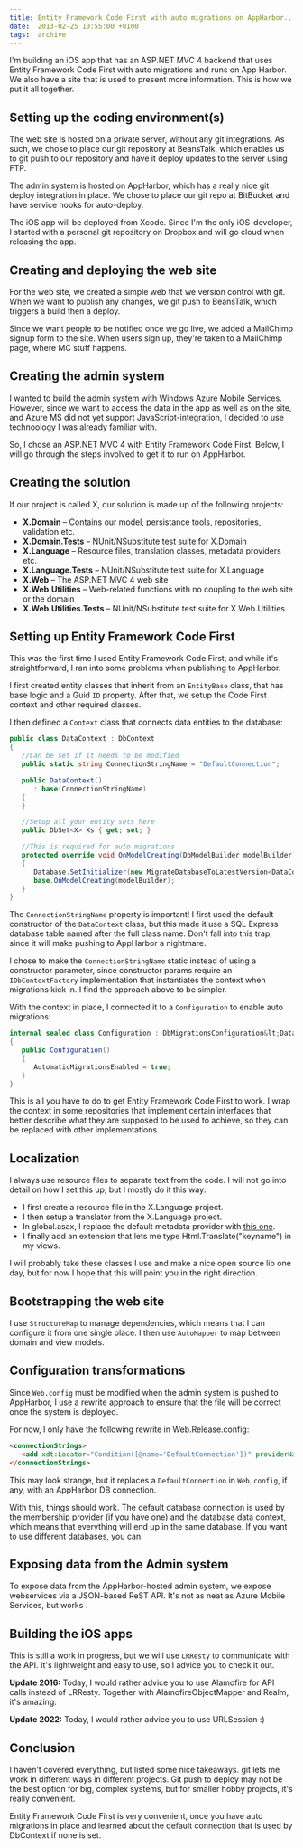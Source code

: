 ```yaml
---
title: Entity Framework Code First with auto migrations on AppHarbor...and more
date:  2013-02-25 10:55:00 +0100
tags:  archive
---
```


I'm building an iOS app that has an ASP.NET MVC 4 backend that uses Entity Framework Code First with auto migrations and runs on App Harbor. We also have a site that is used to present more information. This is how we put it all together.


## Setting up the coding environment(s)

The web site is hosted on a private server, without any git integrations. As such, we chose to place our git repository at BeansTalk, which enables us to git push to our repository and have it deploy updates to the server using FTP.

The admin system is hosted on AppHarbor, which has a really nice git deploy integration in place. We chose to place our git repo at BitBucket and have service hooks for auto-deploy.

The iOS app will be deployed from Xcode. Since I'm the only iOS-developer, I started with a personal git repository on Dropbox and will go cloud when releasing the app.


## Creating and deploying the web site

For the web site, we created a simple web that we version control with git. When we want to publish any changes, we git push to BeansTalk, which triggers a build then a deploy.

Since we want people to be notified once we go live, we added a MailChimp signup form to the site. When users sign up, they're taken to a MailChimp page, where MC stuff happens.


## Creating the admin system

I wanted to build the admin system with Windows Azure Mobile Services. However, since we want to access the data in the app as well as on the site, and Azure MS did not yet support JavaScript-integration, I decided to use technoology I was already familiar with.

So, I chose an ASP.NET MVC 4 with Entity Framework Code First. Below, I will go through the steps involved to get it to run on AppHarbor.


## Creating the solution

If our project is called X, our solution is made up of the following projects:

* **X.Domain** – Contains our model, persistance tools, repositories, validation etc.
* **X.Domain.Tests** – NUnit/NSubstitute test suite for X.Domain
* **X.Language** – Resource files, translation classes, metadata providers etc.
* **X.Language.Tests** – NUnit/NSubstitute test suite for X.Language
* **X.Web** – The ASP.NET MVC 4 web site
* **X.Web.Utilities** – Web-related functions with no coupling to the web site or the domain
* **X.Web.Utilities.Tests** – NUnit/NSubstitute test suite for X.Web.Utilities


## Setting up Entity Framework Code First

This was the first time I used Entity Framework Code First, and while it's straightforward, I ran into some problems when publishing to AppHarbor.

I first created entity classes that inherit from an `EntityBase` class, that has base logic and a Guid `ID` property. After that, we setup the Code First context and other required classes.

I then defined a `Context` class that connects data entities to the database:

```csharp
public class DataContext : DbContext
{
   //Can be set if it needs to be modified
   public static string ConnectionStringName = "DefaultConnection";

   public DataContext()
      : base(ConnectionStringName)
   {
   }

   //Setup all your entity sets here
   public DbSet<X> Xs { get; set; }

   //This is required for auto migrations
   protected override void OnModelCreating(DbModelBuilder modelBuilder)
   {
      Database.SetInitializer(new MigrateDatabaseToLatestVersion<DataContext, Configuration>());
      base.OnModelCreating(modelBuilder);
   }
}
```

The `ConnectionStringName` property is important! I first used the default constructor of the `DataContext` class, but this made it use a SQL Express database table named after the full class name. Don't fall into this trap, since it will make pushing to AppHarbor a nightmare.

I chose to make the `ConnectionStringName` static instead of using a constructor parameter, since constructor params require an `IDbContextFactory` implementation that instantiates the context when migrations kick in. I find the approach above to be simpler.

With the context in place, I connected it to a `Configuration` to enable auto migrations:

```csharp
internal sealed class Configuration : DbMigrationsConfiguration&lt;DataContext&gt;
{
   public Configuration()
   {
      AutomaticMigrationsEnabled = true;
   }
}
```

This is all you have to do to get Entity Framework Code First to work. I wrap the context in some repositories that implement certain interfaces that better describe what they are supposed to be used to achieve, so they can be replaced with other implementations.


## Localization

I always use resource files to separate text from the code. I will not go into detail on how I set this up, but I mostly do it this way:

* I first create a resource file in the X.Language project.
* I then setup a translator from the X.Language project.
* In global.asax, I replace the default metadata provider with [this one](https://github.com/danielsaidi/nextra/blob/master/NExtra.Mvc/Localization/LocalizedDataAnnotationsModelMetadataProvider.cs).
* I finally add an extension that lets me type Html.Translate("keyname") in my views.

I will probably take these classes I use and make a nice open source lib one day, but for now I hope that this will point you in the right direction.


## Bootstrapping the web site

I use `StructureMap` to manage dependencies, which means that I can configure it from one single place. I then use `AutoMapper` to map between domain and view models.


## Configuration transformations

Since `Web.config` must be modified when the admin system is pushed to AppHarbor, I use a rewrite approach to ensure that the file will be correct once the system is deployed.

For now, I only have the following rewrite in Web.Release.config:

```html
<connectionStrings>
   <add xdt:Locator="Condition([@name='DefaultConnection'])" providerName="System.Data.SqlClient" xdt:Transform="SetAttributes" />
</connectionStrings>
```

This may look strange, but it replaces a `DefaultConnection` in `Web.config`, if any, with an AppHarbor DB connection.

With this, things should work. The default database connection is used by the membership provider (if you have one) and the database data context, which means that everything will end up in the same database. If you want to use different databases, you can.


## Exposing data from the Admin system

To expose data from the AppHarbor-hosted admin system, we expose webservices via a JSON-based ReST API. It's not as neat as Azure Mobile Services, but works .


## Building the iOS apps

This is still a work in progress, but we will use `LRResty` to communicate with the  API. It's lightweight and easy to use, so I advice you to check it out.

**Update 2016:** Today, I would rather advice you to use Alamofire for API calls instead of LRResty. Together with AlamofireObjectMapper and Realm, it's amazing.

**Update 2022:** Today, I would rather advice you to use URLSession :)


## Conclusion

I haven't covered everything, but listed some nice takeaways. git lets me work in different ways in different projects. Git push to deploy may not be the best option for big, complex systems, but for smaller  hobby projects, it's really convenient.

Entity Framework Code First is very convenient, once you have auto migrations in place and learned about the default connection that is used by DbContext if none is set.



